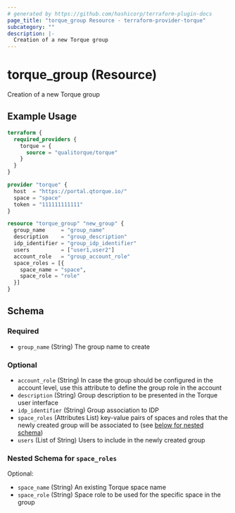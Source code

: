 ```yaml
---
# generated by https://github.com/hashicorp/terraform-plugin-docs
page_title: "torque_group Resource - terraform-provider-torque"
subcategory: ""
description: |-
  Creation of a new Torque group
---
```


# torque_group (Resource)

Creation of a new Torque group

## Example Usage

```terraform
terraform {
  required_providers {
    torque = {
      source = "qualitorque/torque"
    }
  }
}

provider "torque" {
  host  = "https://portal.qtorque.io/"
  space = "space"
  token = "111111111111"
}

resource "torque_group" "new_group" {
  group_name     = "group_name"
  description    = "group_description"
  idp_identifier = "group_idp_identifier"
  users          = ["user1,user2"]
  account_role   = "group_account_role"
  space_roles = [{
    space_name = "space",
    space_role = "role"
  }]
}
```

<!-- schema generated by tfplugindocs -->
## Schema

### Required

- `group_name` (String) The group name to create

### Optional

- `account_role` (String) In case the group should be configured in the account level, use this attribute to define the group role in the account
- `description` (String) Group description to be presented in the Torque user interface
- `idp_identifier` (String) Group association to IDP
- `space_roles` (Attributes List) key-value pairs of spaces and roles that the newly created group will be associated to (see [below for nested schema](#nestedatt--space_roles))
- `users` (List of String) Users to include in the newly created group

<a id="nestedatt--space_roles"></a>
### Nested Schema for `space_roles`

Optional:

- `space_name` (String) An existing Torque space name
- `space_role` (String) Space role to be used for the specific space in the group

